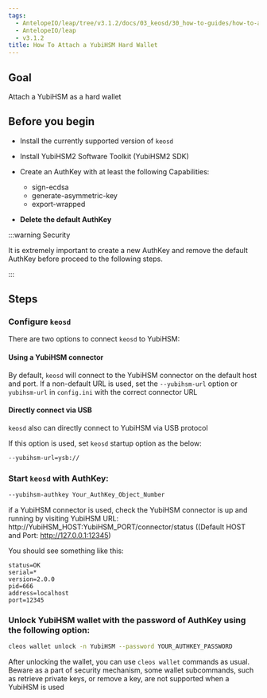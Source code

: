 ```yaml
---
tags:
  - AntelopeIO/leap/tree/v3.1.2/docs/03_keosd/30_how-to-guides/how-to-attach-a-yubihsm-hard-wallet.md
  - AntelopeIO/leap
  - v3.1.2
title: How To Attach a YubiHSM Hard Wallet
---
```


## Goal

Attach a YubiHSM as a hard wallet

## Before you begin

* Install the currently supported version of `keosd`

* Install YubiHSM2 Software Toolkit (YubiHSM2 SDK)

* Create an AuthKey with at least the following Capabilities:

   * sign-ecdsa
   * generate-asymmetric-key
   * export-wrapped

* **Delete the default AuthKey**


:::warning Security

It is extremely important to create a new AuthKey and remove the default AuthKey before proceed to the following steps.

:::


## Steps

### Configure `keosd`

   There are two options to connect `keosd` to YubiHSM:

   #### Using a YubiHSM connector

   By default, `keosd` will connect to the YubiHSM connector on the default host and port. If a non-default URL is used, set the `--yubihsm-url` option or `yubihsm-url` in `config.ini` with the correct connector URL

   #### Directly connect via USB

   `keosd` also can directly connect to YubiHSM via USB protocol

   If this option is used, set `keosd` startup option as the below:

   ```sh
   --yubihsm-url=ysb://
   ```

### Start `keosd` with AuthKey:

   ```sh
   --yubihsm-authkey Your_AuthKey_Object_Number
   ```

   if a YubiHSM connector is used, check the YubiHSM connector is up and running by visiting YubiHSM URL:
      http://YubiHSM_HOST:YubiHSM_PORT/connector/status ((Default HOST and Port: http://127.0.0.1:12345)

   You should see something like this:

   ```console
   status=OK
   serial=*
   version=2.0.0
   pid=666
   address=localhost
   port=12345
   ```

### Unlock YubiHSM wallet with the password of AuthKey using the following option:

   ```sh
   cleos wallet unlock -n YubiHSM --password YOUR_AUTHKEY_PASSWORD
   ```

After unlocking the wallet, you can use `cleos wallet` commands as usual. Beware as a part of security mechanism, some wallet subcommands, such as retrieve private keys, or remove a key, are not supported when a YubiHSM is used

